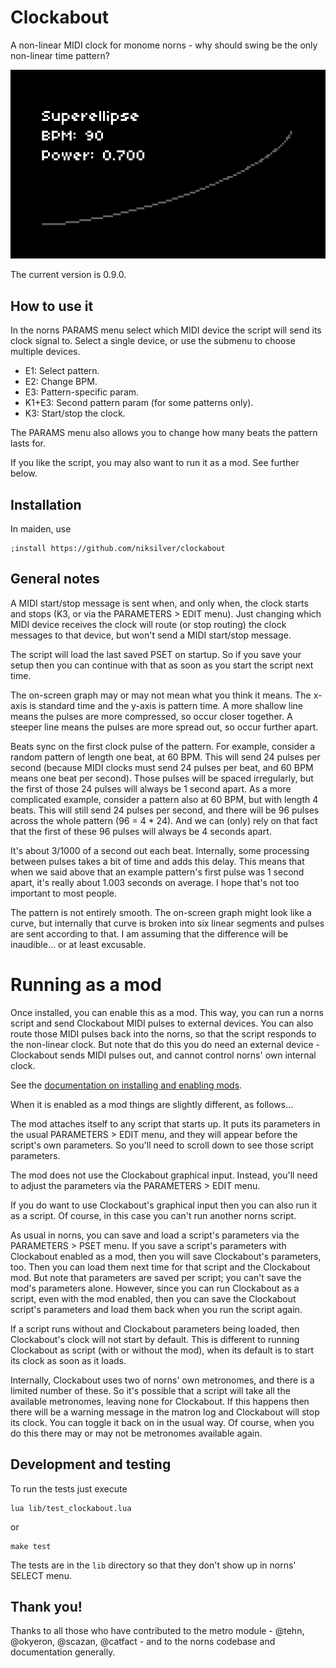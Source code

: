 # Clockabout

A non-linear MIDI clock for monome norns - why should
swing be the only non-linear time pattern?

![Cover image](screenshot.png)

The current version is 0.9.0.


## How to use it

In the norns PARAMS menu select which MIDI device the script will send its
clock signal to. Select a single device, or use the submenu to choose
multiple devices.

- E1: Select pattern.
- E2: Change BPM.
- E3: Pattern-specific param.
- K1+E3: Second pattern param (for some patterns only).
- K3: Start/stop the clock.

The PARAMS menu also allows you to change how many beats the pattern
lasts for.

If you like the script, you may also want to run it as a mod. See further
below.


## Installation

In maiden, use
```
;install https://github.com/niksilver/clockabout
```


## General notes

A MIDI start/stop message is sent when, and only when, the clock starts and stops
(K3, or via the PARAMETERS > EDIT menu).
Just changing which MIDI device receives the clock
will route (or stop routing) the clock messages to that device,
but won't send a MIDI start/stop message.

The script will load the last saved PSET on startup. So if you save your
setup then you can continue with that as soon as you start the script next time.

The on-screen graph may or may not mean what you think it means.
The x-axis is standard time and the y-axis is pattern time. A more shallow
line means the pulses are more compressed, so occur closer together. A steeper
line means the pulses are more spread out, so occur further apart.

Beats sync on the first clock pulse of the pattern.
For example, consider a random pattern of length one beat, at 60 BPM. This will
send 24 pulses per second (because MIDI clocks must send 24 pulses per beat,
and 60 BPM means one beat per second).
Those pulses will be spaced irregularly, but the first of those 24 pulses
will always be 1 second apart. As a more complicated example,
consider a pattern also at 60 BPM, but with length 4 beats. This will still
send 24 pulses per second, and there will be 96 pulses across the whole pattern
(96 = 4 * 24). And we can (only) rely on that fact that the first of these
96 pulses will always be 4 seconds apart.

It's about 3/1000 of a second out each beat. Internally, some processing
between pulses takes a bit of time and adds this delay. This means that when
we said above that an example pattern's first pulse was 1 second apart,
it's really about 1.003 seconds on average. I hope that's not too important
to most people.

The pattern is not entirely smooth. The on-screen graph might
look like a curve, but internally that curve is broken into six linear
segments and pulses are sent according to that. I am assuming that the
difference will be inaudible... or at least excusable.


# Running as a mod

Once installed, you can enable this as a mod. This way, you can run
a norns script and send Clockabout MIDI pulses to external devices.
You can also route those MIDI pulses back into the norns, so that the
script responds to the non-linear clock. But note that do this you
do need an external device - Clockabout sends MIDI pulses out, and
cannot control norns' own internal clock.

See the [documentation on
installing and enabling mods](https://monome.org/docs/norns/mods/).

When it is enabled as a mod things are slightly different, as follows...

The mod attaches itself to any script that starts up. It puts its
parameters in the usual PARAMETERS > EDIT menu, and they will appear before
the script's own parameters. So you'll need to scroll down to see those
script parameters.

The mod does not use the Clockabout graphical input. Instead, you'll need
to adjust the parameters via the PARAMETERS > EDIT menu.

If you do want to use Clockabout's graphical input then you can also
run it as a script. Of course, in this case you can't run another norns
script.

As usual in norns, you can save and load a script's parameters via the
PARAMETERS > PSET menu. If you save a script's parameters with
Clockabout enabled as a mod, then you will save Clockabout's parameters,
too. Then you can load them next time for that script and the Clockabout
mod. But note that parameters are saved per script; you can't save
the mod's parameters alone. However, since you can run Clockabout as
a script, even with the mod enabled, then you can save the Clockabout
script's parameters and load them back when you run the script again.

If a script runs without and Clockabout parameters being loaded, then
Clockabout's clock will not start by default. This is different
to running Clockabout as script (with or without the mod), when its
default is to start its clock as soon as it loads.

Internally, Clockabout uses two of norns' own metronomes, and there is
a limited number of these. So it's possible that a script will take
all the available metronomes, leaving none for Clockabout. If this
happens then there will be a warning message in the matron log and
Clockabout will stop its clock. You can toggle it back on in the usual
way. Of course, when you do this there may or may not be metronomes
available again.


## Development and testing

To run the tests just execute

```
lua lib/test_clockabout.lua
```
or
```
make test
```

The tests are in the `lib` directory so that they don't show up in norns'
SELECT menu.


## Thank you!

Thanks to all those who have contributed to the metro module -
@tehn, @okyeron, @scazan, @catfact -
and to the norns codebase and documentation generally.

